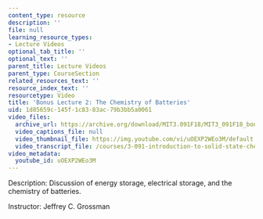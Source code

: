 ```yaml
---
content_type: resource
description: ''
file: null
learning_resource_types:
- Lecture Videos
optional_tab_title: ''
optional_text: ''
parent_title: Lecture Videos
parent_type: CourseSection
related_resources_text: ''
resource_index_text: ''
resourcetype: Video
title: 'Bonus Lecture 2: The Chemistry of Batteries'
uid: 1d85659c-145f-1c83-83ac-79b3bb5a0061
video_files:
  archive_url: https://archive.org/download/MIT3.091F18/MIT3_091F18_bonus_lec02_300k.mp4
  video_captions_file: null
  video_thumbnail_file: https://img.youtube.com/vi/uOEXP2WEo3M/default.jpg
  video_transcript_file: /courses/3-091-introduction-to-solid-state-chemistry-fall-2018/1b772105123e707e3e04569ace7a63d4_0eSWbA0T5Kk.pdf
video_metadata:
  youtube_id: uOEXP2WEo3M
---
```


Description: Discussion of energy storage, electrical storage, and the chemistry of batteries.

Instructor: Jeffrey C. Grossman